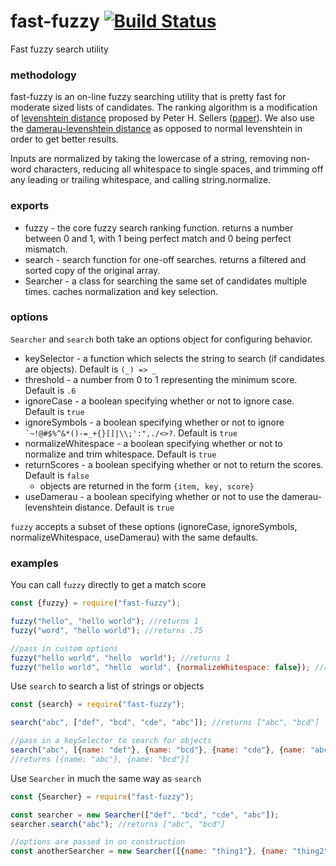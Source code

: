 # fast-fuzzy [![Build Status](https://travis-ci.org/EthanRutherford/fast-fuzzy.svg?branch=master)](https://travis-ci.org/EthanRutherford/fast-fuzzy)
Fast fuzzy search utility

### methodology
fast-fuzzy is an on-line fuzzy searching utility that is pretty fast for moderate sized lists of candidates.
The ranking algorithm is a modification of [levenshtein distance](https://en.wikipedia.org/wiki/Levenshtein_distance)
proposed by Peter H. Sellers ([paper](https://pdfs.semanticscholar.org/0517/aa6d420f66f74bd4b281e2ed0e2021f3d359.pdf)).
We also use the [damerau-levenshtein distance](https://en.wikipedia.org/wiki/Damerau%E2%80%93Levenshtein_distance)
as opposed to normal levenshtein in order to get better results.

Inputs are normalized by taking the lowercase of a string, removing non-word characters, reducing all whitespace to single spaces,
and trimming off any leading or trailing whitespace, and calling string.normalize.

### exports
* fuzzy - the core fuzzy search ranking function. returns a number between 0 and 1, with 1 being perfect match and 0 being perfect mismatch.
* search - search function for one-off searches. returns a filtered and sorted copy of the original array.
* Searcher - a class for searching the same set of candidates multiple times. caches normalization and key selection.

### options
`Searcher` and `search` both take an options object for configuring behavior.

* keySelector - a function which selects the string to search (if candidates are objects). Default is `(_) => _`
* threshold - a number from 0 to 1 representing the minimum score. Default is `.6`
* ignoreCase - a boolean specifying whether or not to ignore case. Default is `true`
* ignoreSymbols - a boolean specifying whether or not to ignore ``` `~!@#$%^&*()-=_+{}[]|\\;':",./<>? ```. Default is `true`
* normalizeWhitespace - a boolean specifying whether or not to normalize and trim whitespace. Default is `true`
* returnScores - a boolean specifying whether or not to return the scores. Default is `false`
	* objects are returned in the form `{item, key, score}`
* useDamerau - a boolean specifying whether or not to use the damerau-levenshtein distance. Default is `true`

`fuzzy` accepts a subset of these options (ignoreCase, ignoreSymbols, normalizeWhitespace, useDamerau) with the same defaults.

### examples
You can call `fuzzy` directly to get a match score

```javascript
const {fuzzy} = require("fast-fuzzy");

fuzzy("hello", "hello world"); //returns 1
fuzzy("word", "hello world"); //returns .75

//pass in custom options
fuzzy("hello world", "hello  world"); //returns 1
fuzzy("hello world", "hello  world", {normalizeWhitespace: false}); //returns .90909090...
```

Use `search` to search a list of strings or objects
```javascript
const {search} = require("fast-fuzzy");

search("abc", ["def", "bcd", "cde", "abc"]); //returns ["abc", "bcd"]

//pass in a keySelector to search for objects
search("abc", [{name: "def"}, {name: "bcd"}, {name: "cde"}, {name: "abc"}], {keySelector: (obj) => obj.name});
//returns [{name: "abc"}, {name: "bcd"}]
```

Use `Searcher` in much the same way as `search`

```javascript
const {Searcher} = require("fast-fuzzy");

const searcher = new Searcher(["def", "bcd", "cde", "abc"]);
searcher.search("abc"); //returns ["abc", "bcd"]

//options are passed in on construction
const anotherSearcher = new Searcher([{name: "thing1"}, {name: "thing2"}], {keySelector: (obj) => obj.name});
```
